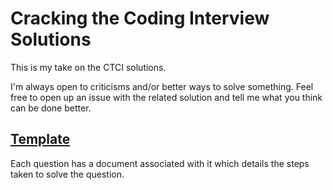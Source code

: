 # Cracking the Coding Interview Solutions
This is my take on the CTCI solutions.

I'm always open to criticisms and/or better ways to solve something.
Feel free to open up an issue with the related solution and tell me what you think can be done better.

## [Template](./template.md)
Each question has a document associated with it which details the steps taken to solve the question.